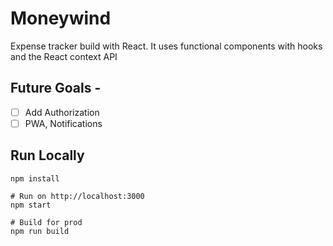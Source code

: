 # Moneywind

Expense tracker build with React. It uses functional components with hooks and the React context API

## Future Goals -

- [ ] Add Authorization
- [ ] PWA, Notifications

## Run Locally

```
npm install

# Run on http://localhost:3000
npm start

# Build for prod
npm run build
```

